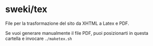 # sweki/tex

File per la trasformazione del sito da XHTML a Latex e PDF.

Se vuoi generare manualmente il file PDF, puoi posizionarti in questa cartella e invocare `./maketex.sh`
